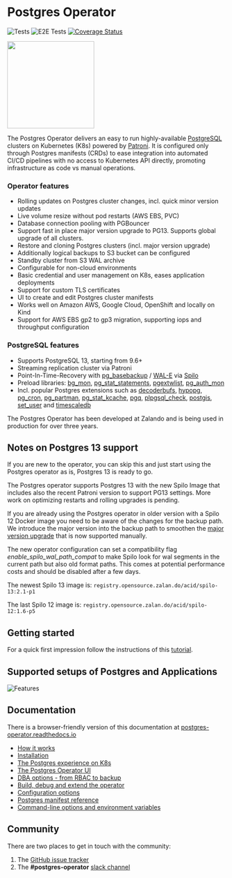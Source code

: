 # Postgres Operator

![Tests](https://github.com/zalando/postgres-operator/workflows/operator-tests/badge.svg)
![E2E Tests](https://github.com/zalando/postgres-operator/workflows/operator-e2e-tests/badge.svg)
[![Coverage Status](https://coveralls.io/repos/github/zalando/postgres-operator/badge.svg?branch=master)](https://coveralls.io/github/zalando/postgres-operator?branch=master)

<img src="docs/diagrams/logo.png" width="200">

The Postgres Operator delivers an easy to run highly-available [PostgreSQL](https://www.postgresql.org/)
clusters on Kubernetes (K8s) powered by [Patroni](https://github.com/zalando/patroni).
It is configured only through Postgres manifests (CRDs) to ease integration into automated CI/CD
pipelines with no access to Kubernetes API directly, promoting infrastructure as code vs manual operations.

### Operator features

* Rolling updates on Postgres cluster changes, incl. quick minor version updates
* Live volume resize without pod restarts (AWS EBS, PVC)
* Database connection pooling with PGBouncer
* Support fast in place major version upgrade to PG13. Supports global upgrade of all clusters.
* Restore and cloning Postgres clusters (incl. major version upgrade)
* Additionally logical backups to S3 bucket can be configured
* Standby cluster from S3 WAL archive
* Configurable for non-cloud environments
* Basic credential and user management on K8s, eases application deployments
* Support for custom TLS certificates
* UI to create and edit Postgres cluster manifests
* Works well on Amazon AWS, Google Cloud, OpenShift and locally on Kind
* Support for AWS EBS gp2 to gp3 migration, supporting iops and throughput configuration

### PostgreSQL features

* Supports PostgreSQL 13, starting from 9.6+
* Streaming replication cluster via Patroni
* Point-In-Time-Recovery with
[pg_basebackup](https://www.postgresql.org/docs/11/app-pgbasebackup.html) /
[WAL-E](https://github.com/wal-e/wal-e) via [Spilo](https://github.com/zalando/spilo)
* Preload libraries: [bg_mon](https://github.com/CyberDem0n/bg_mon),
[pg_stat_statements](https://www.postgresql.org/docs/9.4/pgstatstatements.html),
[pgextwlist](https://github.com/dimitri/pgextwlist),
[pg_auth_mon](https://github.com/RafiaSabih/pg_auth_mon)
* Incl. popular Postgres extensions such as
[decoderbufs](https://github.com/debezium/postgres-decoderbufs),
[hypopg](https://github.com/HypoPG/hypopg),
[pg_cron](https://github.com/citusdata/pg_cron),
[pg_partman](https://github.com/pgpartman/pg_partman),
[pg_stat_kcache](https://github.com/powa-team/pg_stat_kcache),
[pgq](https://github.com/pgq/pgq),
[plpgsql_check](https://github.com/okbob/plpgsql_check),
[postgis](https://postgis.net/),
[set_user](https://github.com/pgaudit/set_user) and
[timescaledb](https://github.com/timescale/timescaledb)

The Postgres Operator has been developed at Zalando and is being used in
production for over three years.

## Notes on Postgres 13 support

If you are new to the operator, you can skip this and just start using the Postgres operator as is, Postgres 13 is ready to go.

The Postgres operator supports Postgres 13 with the new Spilo Image that includes also the recent Patroni version to support PG13 settings.
More work on optimizing restarts and rolling upgrades is pending.

If you are already using the Postgres operator in older version with a Spilo 12 Docker image you need to be aware of the changes for the backup path.
We introduce the major version into the backup path to smoothen the [major version upgrade](docs/administrator.md#minor-and-major-version-upgrade) that is now supported manually.

The new operator configuration can set a compatibility flag *enable_spilo_wal_path_compat* to make Spilo look for wal segments in the current path but also old format paths.
This comes at potential performance costs and should be disabled after a few days.

The newest Spilo 13 image is: `registry.opensource.zalan.do/acid/spilo-13:2.1-p1`

The last Spilo 12 image is: `registry.opensource.zalan.do/acid/spilo-12:1.6-p5`


## Getting started

For a quick first impression follow the instructions of this
[tutorial](docs/quickstart.md).

## Supported setups of Postgres and Applications

![Features](docs/diagrams/neutral_operator.png)

## Documentation

There is a browser-friendly version of this documentation at
[postgres-operator.readthedocs.io](https://postgres-operator.readthedocs.io)

* [How it works](docs/index.md)
* [Installation](docs/quickstart.md#deployment-options)
* [The Postgres experience on K8s](docs/user.md)
* [The Postgres Operator UI](docs/operator-ui.md)
* [DBA options - from RBAC to backup](docs/administrator.md)
* [Build, debug and extend the operator](docs/developer.md)
* [Configuration options](docs/reference/operator_parameters.md)
* [Postgres manifest reference](docs/reference/cluster_manifest.md)
* [Command-line options and environment variables](docs/reference/command_line_and_environment.md)

## Community

There are two places to get in touch with the community:
1. The [GitHub issue tracker](https://github.com/zalando/postgres-operator/issues)
2. The **#postgres-operator** [slack channel](https://postgres-slack.herokuapp.com)
